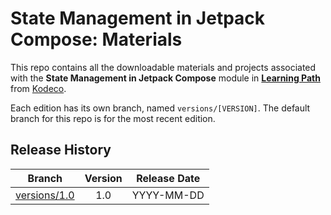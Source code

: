 # State Management in Jetpack Compose: Materials



This repo contains all the downloadable materials and projects associated with the **State Management in Jetpack Compose** module in **[Learning Path](https://www.kodeco.com/library)** from [Kodeco](https://www.kodeco.com).

Each edition has its own branch, named `versions/[VERSION]`. The default branch for this repo is for the most recent edition.

## Release History

| Branch                                                                                  | Version | Release Date |
| --------------------------------------------------------------------------------------- |:-------:|:------------:|
| [versions/1.0](https://github.com/kodecocodes/m3-smjc-materials/tree/versions/1.0) | 1.0     | YYYY-MM-DD   |
